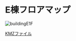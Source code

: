 # E棟フロアマップ

![buildingE1F](https://cloud.githubusercontent.com/assets/13146549/16907868/12b60604-4d02-11e6-832b-be2a47f18bf2.png)

[KMZファイル](https://github.com/rinaaaoda/AGU_Sagamihara_baseMap/blob/master/BuidlingE/BuildingE_v2.kmz)
